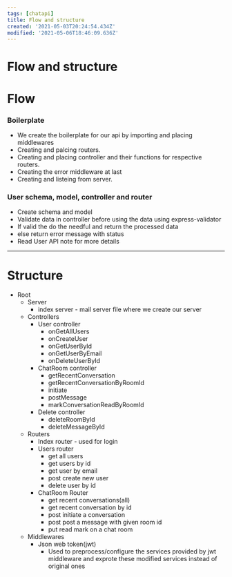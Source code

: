 ```yaml
---
tags: [chatapi]
title: Flow and structure
created: '2021-05-03T20:24:54.434Z'
modified: '2021-05-06T18:46:09.636Z'
---
```


# **Flow and structure**

# Flow

### Boilerplate 
+ We create the boilerplate for our api by importing and placing middlewares
+ Creating and palcing routers.
+ Creating and placing controller and their functions for respective routers.
+ Creating the error middleware at last
+ Creating and listeing from server.

### User schema, model, controller and router
+ Create schema and model
+ Validate data in controller before using the data using express-validator
+ If valid the do the needful and return the processed data
+ else return error message with status
+ Read User API note for more details

---
# Structure
+ Root
  + Server
    + index server - mail server file where we create our server
  + Controllers
    + User controller
      + onGetAllUsers
      + onCreateUser
      + onGetUserById
      + onGetUserByEmail
      + onDeleteUserById
    + ChatRoom controller
      + getRecentConversation
      + getRecentConversationByRoomId 
      + initiate
      + postMessage
      + markConversationReadByRoomId
    + Delete controller
      + deleteRoomById
      + deleteMessageById
  + Routers
    + Index router - used for login 
    + Users router
      + get all users
      + get users by id
      + get user by email
      + post create new user
      + delete user by id
    + ChatRoom Router
      + get recent conversations(all)
      + get recent conversation by id
      + post initiate a conversation
      + post post a message with given room id
      + put read mark on a chat room
  + Middlewares
    + Json web token(jwt)
      + Used to preprocess/configure the services provided by jwt middleware and exprote these modified services instead of original ones

      
